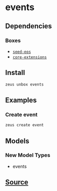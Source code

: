 
events
====================







## Dependencies
### Boxes
* [`seed-eos`](seed-eos.md)
* [`core-extensions`](core-extensions.md)




## Install
```bash
zeus unbox events
```
## Examples
### Create event
```bash
zeus create event
```





## Models
### New Model Types
* events



## [Source](https://github.com/liquidapps-io/zeus-sdk/tree/master/boxes/groups/eos-framework/events)